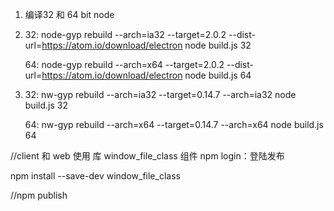 
1. 编译32 和 64 bit  node

2. 32:  node-gyp rebuild --arch=ia32 --target=2.0.2 --dist-url=https://atom.io/download/electron
        node build.js 32

    64:  node-gyp rebuild --arch=x64 --target=2.0.2 --dist-url=https://atom.io/download/electron
            node build.js 64

2. 32:  nw-gyp rebuild --arch=ia32 --target=0.14.7 --arch=ia32
        node build.js 32

    64:  nw-gyp rebuild --arch=x64 --target=0.14.7 --arch=x64
            node build.js 64


//client 和 web 使用 库 window_file_class 组件
npm login：登陆发布


npm install --save-dev window_file_class

//npm publish